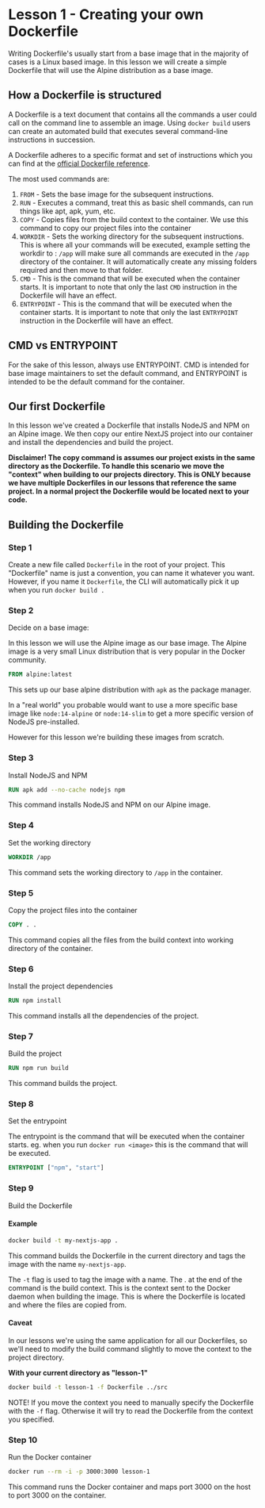 
# Lesson 1 - Creating your own Dockerfile

Writing Dockerfile's usually start from a base image that in the majority of cases is a Linux based image. In this lesson we will create a simple Dockerfile that will use the Alpine distribution as a base image.


## How a Dockerfile is structured

A Dockerfile is a text document that contains all the commands a user could call on the command line to assemble an image. Using `docker build` users can create an automated build that executes several command-line instructions in succession.

A Dockerfile adheres to a specific format and set of instructions which you can find at the [official Dockerfile reference](https://docs.docker.com/engine/reference/builder/).

The most used commands are:
1. `FROM` - Sets the base image for the subsequent instructions.
2. `RUN` - Executes a command, treat this as basic shell commands, can run things like apt, apk, yum, etc.
3. `COPY` - Copies files from the build context to the container. We use this command to copy our project files into the container
4. `WORKDIR` - Sets the working directory for the subsequent instructions. This is where all your commands will be executed, example setting the workdir to : `/app` will make sure all commands are executed in the `/app` directory of the container. It will automatically create any missing folders required and then move to that folder.
5. `CMD` - This is the command that will be executed when the container starts. It is important to note that only the last `CMD` instruction in the Dockerfile will have an effect.
6. `ENTRYPOINT` - This is the command that will be executed when the container starts. It is important to note that only the last `ENTRYPOINT` instruction in the Dockerfile will have an effect.

## CMD vs ENTRYPOINT

For the sake of this lesson, always use ENTRYPOINT. CMD is intended for base image maintainers to set the default command, and ENTRYPOINT is intended to be the default command for the container.


## Our first Dockerfile

In this lesson we've created a Dockerfile that installs NodeJS and NPM on an Alpine image.
We then copy our entire NextJS project into our container and install the dependencies and build the project.

**Disclaimer! The copy command is assumes our project exists in the same directory as the Dockerfile. To handle this scenario we move the "context" when building to our projects directory. This is ONLY because we have multiple Dockerfiles in our lessons that reference the same project. In a normal project the Dockerfile would be located next to your code.**



## Building the Dockerfile

### Step 1

Create a new file called `Dockerfile` in the root of your project.
This "Dockerfile" name is just a convention, you can name it whatever you want.
However, if you name it `Dockerfile`, the CLI will automatically pick it up when you run `docker build .`

### Step 2

Decide on a base image:

In this lesson we will use the Alpine image as our base image. The Alpine image is a very small Linux distribution that is very popular in the Docker community.

```Dockerfile
FROM alpine:latest
```

This sets up our base alpine distribution with `apk` as the package manager.

In a "real world" you probable would want to use a more specific base image like `node:14-alpine` or `node:14-slim` to get a more specific version of NodeJS pre-installed.

However for this lesson we're building these images from scratch.

### Step 3

Install NodeJS and NPM

```Dockerfile
RUN apk add --no-cache nodejs npm
```

This command installs NodeJS and NPM on our Alpine image.

### Step 4

Set the working directory

```Dockerfile
WORKDIR /app
```

This command sets the working directory to `/app` in the container.

### Step 5

Copy the project files into the container

```Dockerfile
COPY . .
```

This command copies all the files from the build context into working directory of the container.

### Step 6

Install the project dependencies

```Dockerfile
RUN npm install
```

This command installs all the dependencies of the project.

### Step 7

Build the project

```Dockerfile
RUN npm run build
```

This command builds the project.

### Step 8

Set the entrypoint

The entrypoint is the command that will be executed when the container starts. eg. when you run `docker run <image>` this is the command that will be executed.

```Dockerfile
ENTRYPOINT ["npm", "start"]
```



### Step 9

Build the Dockerfile

#### Example
```bash
docker build -t my-nextjs-app .
```

This command builds the Dockerfile in the current directory and tags the image with the name `my-nextjs-app`.

The `-t` flag is used to tag the image with a name.
The . at the end of the command is the build context. This is the context sent to the Docker daemon when building the image. This is where the Dockerfile is located and where the files are copied from.


#### Caveat

In our lessons we're using the same application for all our Dockerfiles, so we'll need to modify the build command slightly to move the context to the project directory.

**With your current directory as "lesson-1"**
```bash
docker build -t lesson-1 -f Dockerfile ../src
```

NOTE! If you move the context you need to manually specify the Dockerfile with the `-f` flag. Otherwise it will try to read the Dockerfile from the context you specified.

### Step 10

Run the Docker container

```bash
docker run --rm -i -p 3000:3000 lesson-1
```

This command runs the Docker container and maps port 3000 on the host to port 3000 on the container.




